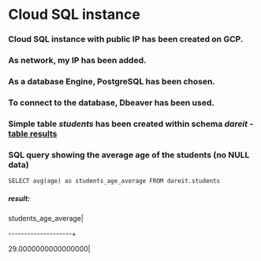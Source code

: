# Cloud SQL instance

### Cloud SQL instance with public IP has been created on GCP.
### As network, my IP has been added.
### As a database Engine, PostgreSQL has been chosen. 
### To connect to the database, Dbeaver has been used.
### Simple table _students_ has been created within schema _dareit_ - [table results](https://github.com/IKRadwan/cloud_challenge/blob/main/task_5/students_table.txt)
### SQL query showing the average age of the students (no NULL data)
`SELECT avg(age) as students_age_average
FROM dareit.students`
##### result:

students_age_average|


--------------------+

29.0000000000000000|
